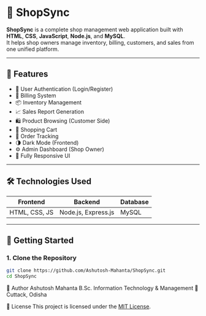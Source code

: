 # 🛒 ShopSync

**ShopSync** is a complete shop management web application built with **HTML**, **CSS**, **JavaScript**, **Node.js**, and **MySQL**.  
It helps shop owners manage inventory, billing, customers, and sales from one unified platform.

---

## 📌 Features

- 🔐 User Authentication (Login/Register)
- 🧾 Billing System
- 📦 Inventory Management
- 📈 Sales Report Generation
- 🛍️ Product Browsing (Customer Side)
- 🧺 Shopping Cart
- 🚚 Order Tracking
- 🌗 Dark Mode (Frontend)
- ⚙️ Admin Dashboard (Shop Owner)
- 🎨 Fully Responsive UI

---

## 🛠️ Technologies Used

| Frontend        | Backend             | Database |
|----------------|---------------------|----------|
| HTML, CSS, JS  | Node.js, Express.js | MySQL    |

---
## 🚀 Getting Started

### 1. Clone the Repository

```bash
git clone https://github.com/Ashutosh-Mahanta/ShopSync.git
cd ShopSync

```

👤 Author
Ashutosh Mahanta
B.Sc. Information Technology & Management
📍 Cuttack, Odisha

📄 License
This project is licensed under the [MIT License](LICENSE).




